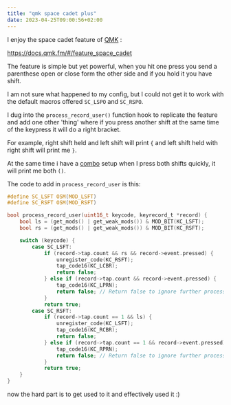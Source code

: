 ```yaml
---
title: "qmk space cadet plus"
date: 2023-04-25T09:00:56+02:00
---
```

I enjoy the space cadet feature of [QMK](https://docs.qmk.fm/) :

https://docs.qmk.fm/#/feature_space_cadet

The feature is simple but yet powerful, when you hit one press you send a
parenthese open or close form the other side and if you hold it you have shift.

I am not sure what happened to my config, but I could not get it to work with
the default macros offered `SC_LSPO` and `SC_RSPO`.

I dug into the `process_record_user()` function hook to replicate the feature and
add one other 'thing' where if you press another shift at the same time of the
keypress it will do a right bracket.

For example, right shift held and left shift will print `{` and left shift held
with right shift will print me `}`.

At the same time i have a
[combo](https://docs.qmk.fm/?ref=blog.splitkb.com#/feature_combo) setup when I
press both shifts quickly, it will print me both `()`.

The code to add in `process_record_user` is this:

```c
#define SC_LSFT OSM(MOD_LSFT)
#define SC_RSFT OSM(MOD_RSFT)

bool process_record_user(uint16_t keycode, keyrecord_t *record) {
    bool ls = (get_mods() | get_weak_mods()) & MOD_BIT(KC_LSFT);
    bool rs = (get_mods() | get_weak_mods()) & MOD_BIT(KC_RSFT);

    switch (keycode) {
        case SC_LSFT:
            if (record->tap.count && rs && record->event.pressed) {
                unregister_code(KC_RSFT);
                tap_code16(KC_LCBR);
                return false;
            } else if (record->tap.count && record->event.pressed) {
                tap_code16(KC_LPRN);
                return false; // Return false to ignore further processing of key
            }
            return true;
        case SC_RSFT:
            if (record->tap.count == 1 && ls) {
                unregister_code(KC_LSFT);
                tap_code16(KC_RCBR);
                return false;
            } else if (record->tap.count == 1 && record->event.pressed) {
                tap_code16(KC_RPRN);
                return false; // Return false to ignore further processing of key
            }
            return true;
    }
}
```
now the hard part is to get used to it and effectively used it :)

